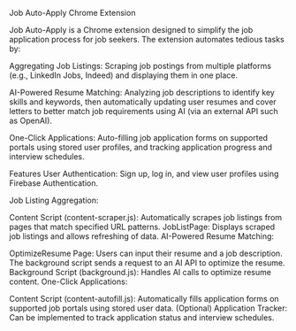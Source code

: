 Job Auto-Apply Chrome Extension


Job Auto-Apply is a Chrome extension designed to simplify the job application process for job seekers. The extension automates tedious tasks by:

Aggregating Job Listings:
Scraping job postings from multiple platforms (e.g., LinkedIn Jobs, Indeed) and displaying them in one place.

AI-Powered Resume Matching:
Analyzing job descriptions to identify key skills and keywords, then automatically updating user resumes and cover letters to better match job requirements using AI (via an external API such as OpenAI).

One-Click Applications:
Auto-filling job application forms on supported portals using stored user profiles, and tracking application progress and interview schedules.

Features
User Authentication:
Sign up, log in, and view user profiles using Firebase Authentication.

Job Listing Aggregation:

Content Script (content-scraper.js): Automatically scrapes job listings from pages that match specified URL patterns.
JobListPage: Displays scraped job listings and allows refreshing of data.
AI-Powered Resume Matching:

OptimizeResume Page: Users can input their resume and a job description. The background script sends a request to an AI API to optimize the resume.
Background Script (background.js): Handles AI calls to optimize resume content.
One-Click Applications:

Content Script (content-autofill.js): Automatically fills application forms on supported job portals using stored user data.
(Optional) Application Tracker: Can be implemented to track application status and interview schedules.

